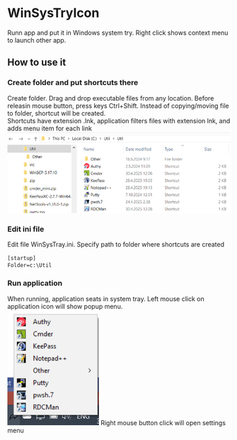 # WinSysTryIcon
Runn app and put it in Windows system try. Right click shows context menu to launch other app.

## How to use it
### Create folder and put shortcuts there
Create folder. Drag and drop executable files from any location. Before releasin mouse button, press keys Ctrl+Shift. Instead of copying/moving file to folder, shortcut will be created.  
Shortcuts have extension .lnk, application filters files with extension lnk, and adds menu item for each link
![File explorer](FileExplorer.png)
### Edit ini file
Edit file WinSysTray.ini. Specify path to folder where shortcuts are created
```
[startup]
Folder=c:\Util
```
### Run application
When running, application seats in system tray. Left mouse click on application icon will show popup menu.  
![SysTray menu](SysTrayMenu.png)
Right mouse button click will open settings menu
